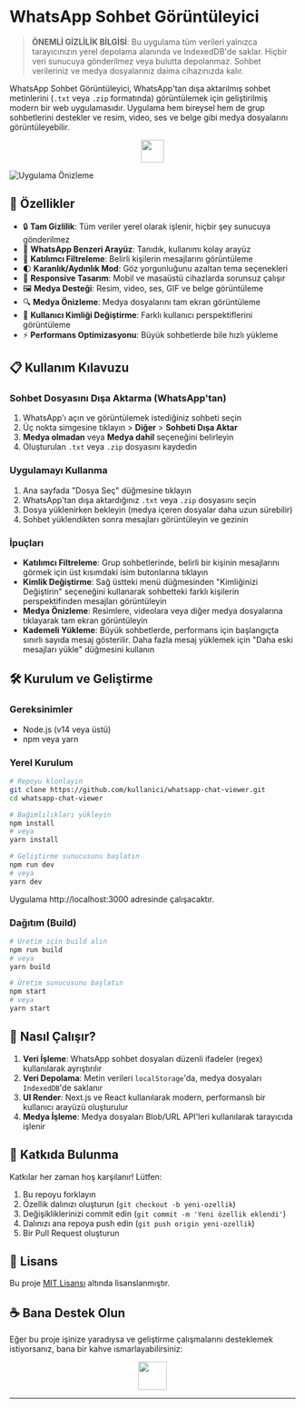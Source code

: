 # WhatsApp Sohbet Görüntüleyici

> **ÖNEMLİ GİZLİLİK BİLGİSİ**: Bu uygulama tüm verileri yalnızca tarayıcınızın yerel depolama alanında ve IndexedDB'de saklar. Hiçbir veri sunucuya gönderilmez veya bulutta depolanmaz. Sohbet verileriniz ve medya dosyalarınız daima cihazınızda kalır.

WhatsApp Sohbet Görüntüleyici, WhatsApp'tan dışa aktarılmış sohbet metinlerini (`.txt` veya `.zip` formatında) görüntülemek için geliştirilmiş modern bir web uygulamasıdır. Uygulama hem bireysel hem de grup sohbetlerini destekler ve resim, video, ses ve belge gibi medya dosyalarını görüntüleyebilir.

<p align="center">
<a href="https://www.buymeacoffee.com/raventrk"><img src="https://img.buymeacoffee.com/button-api/?text=Bana bir kahve ısmarla&emoji=&slug=yourname&button_colour=40DCA5&font_colour=ffffff&font_family=Poppins&outline_colour=000000&coffee_colour=FFDD00" height="40px"></a>
</p>

![Uygulama Önizleme](https://placeholder-for-app-screenshot.png)

## 🚀 Özellikler

- 🔒 **Tam Gizlilik**: Tüm veriler yerel olarak işlenir, hiçbir şey sunucuya gönderilmez
- 💬 **WhatsApp Benzeri Arayüz**: Tanıdık, kullanımı kolay arayüz
- 👥 **Katılımcı Filtreleme**: Belirli kişilerin mesajlarını görüntüleme
- 🌓 **Karanlık/Aydınlık Mod**: Göz yorgunluğunu azaltan tema seçenekleri
- 📱 **Responsive Tasarım**: Mobil ve masaüstü cihazlarda sorunsuz çalışır
- 🖼️ **Medya Desteği**: Resim, video, ses, GIF ve belge görüntüleme
- 🔍 **Medya Önizleme**: Medya dosyalarını tam ekran görüntüleme
- 🔄 **Kullanıcı Kimliği Değiştirme**: Farklı kullanıcı perspektiflerini görüntüleme
- ⚡ **Performans Optimizasyonu**: Büyük sohbetlerde bile hızlı yükleme

## 📋 Kullanım Kılavuzu

### Sohbet Dosyasını Dışa Aktarma (WhatsApp'tan)

1. WhatsApp'ı açın ve görüntülemek istediğiniz sohbeti seçin
2. Üç nokta simgesine tıklayın > **Diğer** > **Sohbeti Dışa Aktar**
3. **Medya olmadan** veya **Medya dahil** seçeneğini belirleyin
4. Oluşturulan `.txt` veya `.zip` dosyasını kaydedin

### Uygulamayı Kullanma

1. Ana sayfada "Dosya Seç" düğmesine tıklayın
2. WhatsApp'tan dışa aktardığınız `.txt` veya `.zip` dosyasını seçin
3. Dosya yüklenirken bekleyin (medya içeren dosyalar daha uzun sürebilir)
4. Sohbet yüklendikten sonra mesajları görüntüleyin ve gezinin

### İpuçları

- **Katılımcı Filtreleme**: Grup sohbetlerinde, belirli bir kişinin mesajlarını görmek için üst kısımdaki isim butonlarına tıklayın
- **Kimlik Değiştirme**: Sağ üstteki menü düğmesinden "Kimliğinizi Değiştirin" seçeneğini kullanarak sohbetteki farklı kişilerin perspektifinden mesajları görüntüleyin
- **Medya Önizleme**: Resimlere, videolara veya diğer medya dosyalarına tıklayarak tam ekran görüntüleyin
- **Kademeli Yükleme**: Büyük sohbetlerde, performans için başlangıçta sınırlı sayıda mesaj gösterilir. Daha fazla mesaj yüklemek için "Daha eski mesajları yükle" düğmesini kullanın

## 🛠️ Kurulum ve Geliştirme

### Gereksinimler

- Node.js (v14 veya üstü)
- npm veya yarn

### Yerel Kurulum

```bash
# Repoyu klonlayın
git clone https://github.com/kullanici/whatsapp-chat-viewer.git
cd whatsapp-chat-viewer

# Bağımlılıkları yükleyin
npm install
# veya
yarn install

# Geliştirme sunucusunu başlatın
npm run dev
# veya
yarn dev
```

Uygulama http://localhost:3000 adresinde çalışacaktır.

### Dağıtım (Build)

```bash
# Üretim için build alın
npm run build
# veya
yarn build

# Üretim sunucusunu başlatın
npm start
# veya
yarn start
```

## 🧩 Nasıl Çalışır?

1. **Veri İşleme**: WhatsApp sohbet dosyaları düzenli ifadeler (regex) kullanılarak ayrıştırılır
2. **Veri Depolama**: Metin verileri `localStorage`'da, medya dosyaları `IndexedDB`'de saklanır
3. **UI Render**: Next.js ve React kullanılarak modern, performanslı bir kullanıcı arayüzü oluşturulur
4. **Medya İşleme**: Medya dosyaları Blob/URL API'leri kullanılarak tarayıcıda işlenir

## 🤝 Katkıda Bulunma

Katkılar her zaman hoş karşılanır! Lütfen:

1. Bu repoyu forklayın
2. Özellik dalınızı oluşturun (`git checkout -b yeni-ozellik`)
3. Değişikliklerinizi commit edin (`git commit -m 'Yeni özellik eklendi'`)
4. Dalınızı ana repoya push edin (`git push origin yeni-ozellik`)
5. Bir Pull Request oluşturun

## 📄 Lisans

Bu proje [MIT Lisansı](LICENSE) altında lisanslanmıştır.

## ☕ Bana Destek Olun

Eğer bu proje işinize yaradıysa ve geliştirme çalışmalarını desteklemek istiyorsanız, bana bir kahve ısmarlayabilirsiniz:

<p align="center">
<a href="https://www.buymeacoffee.com/raventrk"><img src="https://cdn.buymeacoffee.com/buttons/v2/default-yellow.png" height="50px"></a>
</p>

---
